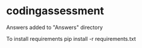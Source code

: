 # codingassessment
Answers added to "Answers" directory 

To install requirements 
pip install -r requirements.txt

